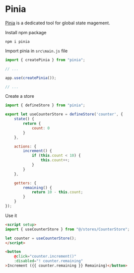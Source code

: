 # Pinia

[Pinia](https://pinia.vuejs.org/) is a dedicated tool for global state magement.

Install npm package

```
npm i pinia
```

Import pinia in `src\main.js` file

```js
import { createPinia } from "pinia";

// ...

app.use(createPinia());

// ...
```

Create a store

```js
import { defineStore } from "pinia";

export let useCounterStore = defineStore('counter', {
    state() {
        return {
            count: 0
        }
    },

    actions: {
        increment() {
            if (this.count < 10) {
                this.count++;
            }
        }
    },

    getters: {
        remaining() {
            return 10 - this.count;
        }
    }
});
```

Use it

```html
<script setup>
import { useCounterStore } from "@/stores/CounterStore";

let counter = useCounterStore();
</script>

<button
    @click="counter.increment()"
    :disabled="! counter.remaining"
>Increment ({{ counter.remaining }} Remaining)</button>
```
